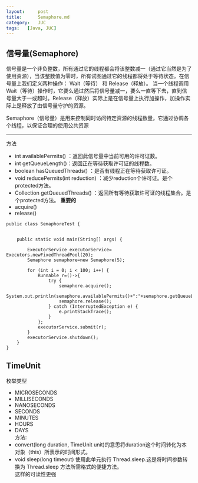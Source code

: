 ```yaml
---
layout:     post
title:      Semaphore.md
category:   JUC
tags:   [Java, JUC]
---
```


## 信号量(Semaphore)
信号量是一个非负整数，所有通过它的线程都会将该整数减一（通过它当然是为了使用资源），当该整数值为零时，所有试图通过它的线程都将处于等待状态。在信号量上我们定义两种操作： Wait（等待） 和 Release（释放）。 当一个线程调用Wait（等待）操作时，它要么通过然后将信号量减一，要么一直等下去，直到信号量大于一或超时。Release（释放）实际上是在信号量上执行加操作，加操作实际上是释放了由信号量守护的资源。  
  
  Semaphore（信号量）是用来控制同时访问特定资源的线程数量，它通过协调各个线程，以保证合理的使用公共资源

---
方法
- int availablePermits() ：返回此信号量中当前可用的许可证数。
- int getQueueLength()：返回正在等待获取许可证的线程数。
- boolean hasQueuedThreads() ：是否有线程正在等待获取许可证。
- void reducePermits(int reduction) ：减少reduction个许可证。是个protected方法。
- Collection getQueuedThreads() ：返回所有等待获取许可证的线程集合。是个protected方法。
**重要的**
- acquire()
- release()

```
public class SemaphoreTest {


    public static void main(String[] args) {

        ExecutorService executorService= Executors.newFixedThreadPool(20);
        Semaphore semaphore=new Semaphore(5);

        for (int i = 0; i < 100; i++) {
            Runnable r=()->{
                try {
                    semaphore.acquire();
                    System.out.println(semaphore.availablePermits()+":"+semaphore.getQueueLength());
                    semaphore.release();
                } catch (InterruptedException e) {
                    e.printStackTrace();
                }
            };
            executorService.submit(r);
        }
        executorService.shutdown();
    }
}
```

## TimeUnit
枚举类型
- MICROSECONDS  
- MILLISECONDS     
- NANOSECONDS
- SECONDS          
- MINUTES     
- HOURS      
- DAYS      
方法:
- convert(long duration, TimeUnit unit)的意思将duration这个时间转化为本对象（this）所表示的时间形式。
-  void  sleep(long timeout)
          使用此单元执行 Thread.sleep.这是将时间参数转换为 Thread.sleep 方法所需格式的便捷方法。  
          这样的可读性更强